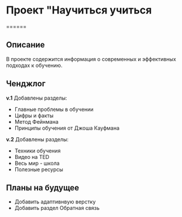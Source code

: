 # Проект "Научиться учиться
======
## Описание
В проекте содержится информация о современных и эффективных подходах к обучению.

## Ченджлог
**v.1**
Добавлены разделы:
* Главные проблемы в обучении
* Цифры и факты
* Метод Фейнмана
* Принципы обучения от Джоша Кауфмана

**v.2**
Добавлены разделы:
* Техники обучения
* Видео на TED
* Весь мир - школа
* Полезные ресурсы

## Планы на будущее
* Добавить адаптивнвую верстку
* Добавить раздел Обратная связь





